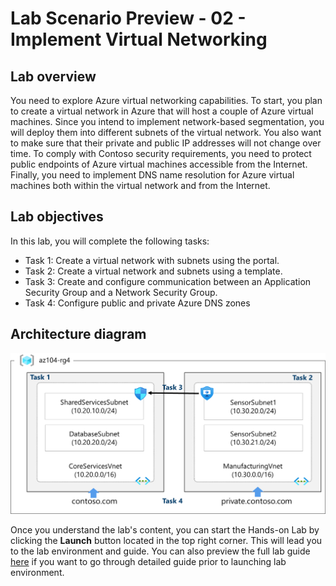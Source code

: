 # Lab Scenario Preview - 02 - Implement Virtual Networking

## Lab overview
You need to explore Azure virtual networking capabilities. To start, you plan to create a virtual network in Azure that will host a couple of Azure virtual machines. Since you intend to implement network-based segmentation, you will deploy them into different subnets of the virtual network. You also want to make sure that their private and public IP addresses will not change over time. To comply with Contoso security requirements, you need to protect public endpoints of Azure virtual machines accessible from the Internet. Finally, you need to implement DNS name resolution for Azure virtual machines both within the virtual network and from the Internet.

## Lab objectives
In this lab, you will complete the following tasks:
- Task 1: Create a virtual network with subnets using the portal.
- Task 2: Create a virtual network and subnets using a template.
- Task 3: Create and configure communication between an Application Security Group and a Network Security Group.
- Task 4: Configure public and private Azure DNS zones

## Architecture diagram
![image](../media/l4arch.png)

Once you understand the lab's content, you can start the Hands-on Lab by clicking the **Launch** button located in the top right corner. This will lead you to the lab environment and guide. You can also preview the full lab guide [here](https://experience.cloudlabs.ai/#/labguidepreview/5bba10f5-69ec-4c1c-a548-21337d2f6b99) if you want to go through detailed guide prior to launching lab environment.
